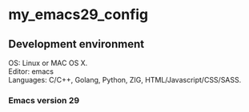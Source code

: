 # my_emacs29_config
## Development environment
OS: Linux or MAC OS X.  
Editor: emacs  
Languages: C/C++, Golang, Python, ZIG, HTML/Javascript/CSS/SASS.  

### Emacs version 29


